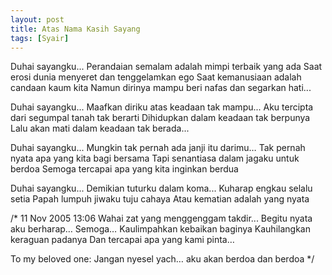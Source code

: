 ```yaml
---
layout: post
title: Atas Nama Kasih Sayang
tags: [Syair]
---
```


Duhai sayangku...
Perandaian semalam adalah mimpi terbaik yang ada
Saat erosi dunia menyeret dan tenggelamkan ego
Saat kemanusiaan adalah candaan kaum kita
Namun dirinya mampu beri nafas dan segarkan hati...

Duhai sayangku...
Maafkan diriku atas keadaan tak mampu...
Aku tercipta dari segumpal tanah tak berarti
Dihidupkan dalam keadaan tak berpunya
Lalu akan mati dalam keadaan tak berada...

Duhai sayangku...
Mungkin tak pernah ada janji itu darimu…
Tak pernah nyata apa yang kita bagi bersama
Tapi senantiasa dalam jagaku untuk berdoa
Semoga tercapai apa yang kita inginkan berdua

Duhai sayangku...
Demikian tuturku dalam koma...
Kuharap engkau selalu setia
Papah lumpuh jiwaku tuju cahaya
Atau kematian adalah yang nyata

/*
11 Nov 2005 13:06
Wahai zat yang menggenggam takdir...
Begitu nyata aku berharap…
Semoga…
Kaulimpahkan kebaikan baginya
Kauhilangkan keraguan padanya
Dan tercapai apa yang kami pinta…

To my beloved one:
Jangan nyesel yach… aku akan berdoa dan berdoa
*/